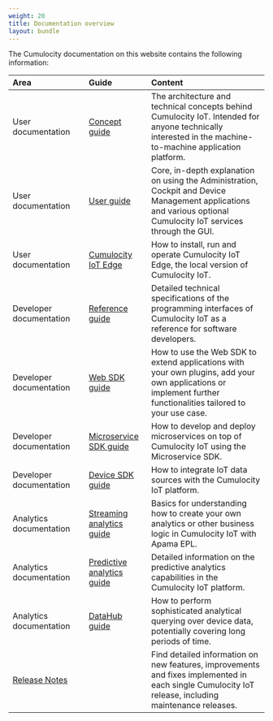 ```yaml
---
weight: 20
title: Documentation overview
layout: bundle
---
```


The Cumulocity documentation on this website contains the following information:

<table>
<col width = 150>
<thead>
<tr>
<th align="left">Area</th>
<th align="left">Guide</th>
<th align="left">Content</th>
</tr>
</thead>

<tbody>
<tr>
<td align="left">User documentation</td>
<td align="left"><a href="/concepts/introduction/">Concept guide</a></td>
<td align="left">The architecture and technical concepts behind Cumulocity IoT. Intended for anyone technically interested in the machine-to-machine application platform.</td>
</tr>

<tr>
<td align="left">User documentation</td>
<td align="left"><a href="/users-guide/getting-started/">User guide</a></td>
<td align="left">Core, in-depth explanation on using the Administration, Cockpit and Device Management applications and various optional Cumulocity IoT services through the GUI.</td>
</tr>

<tr>
<td align="left">User documentation</td>
<td align="left"><a href="/edge/overview/">Cumulocity IoT Edge</a></td>
<td align="left">How to install, run and operate Cumulocity IoT Edge, the local version of Cumulocity IoT.</td>
</tr>

<tr>
<td align="left">Developer documentation</td>
<td align="left"><a href="/reference/rest-implementation/">Reference guide</a></td>
<td align="left">Detailed technical specifications of the programming interfaces of Cumulocity IoT as a reference for software developers.</td>
</tr>

<tr>
<td align="left">Developer documentation</td>
<td align="left"><a href="/web/introduction/">Web SDK guide</a></td>
<td align="left">How to use the Web SDK to extend applications with your own plugins, add your own applications or implement further functionalities tailored to your use case.</td>
</tr>

<tr>
<td align="left">Developer documentation</td>
<td align="left"><a href="/microservice-sdk/introduction/">Microservice SDK guide</a></td>
<td align="left">How to develop and deploy microservices on top of Cumulocity IoT using the Microservice SDK.</td>
</tr>

<tr>
<td align="left">Developer documentation</td>
<td align="left"><a href="/device-sdk/introduction/">Device SDK guide</a></td>
<td align="left">How to integrate IoT data sources with the Cumulocity IoT platform.</td>
</tr>

<tr>
<td align="left">Analytics documentation</td>
<td align="left"><a href="/apama/overview-analytics/">Streaming analytics guide</a></td>
<td align="left">Basics for understanding how to create your own analytics or other business logic in Cumulocity IoT with Apama EPL.</td>
</tr>

<tr>
<td align="left">Analytics documentation</td>
<td align="left"><a href="/predictive-analytics/introduction/">Predictive analytics guide</a></td>
<td align="left">Detailed information on the predictive analytics capabilities in the Cumulocity IoT platform.</td>
</tr>

<tr>
<td align="left">Analytics documentation</td>
<td align="left"><a href="/datahub/datahub-overview/">DataHub guide</a></td>
<td align="left">How to perform sophisticated analytical querying over device data, potentially covering long periods of time.</td>
</tr>
<tr>
<td align="left"><a href="/release-notes/overview/">Release Notes</a></td>
<td align="left"></td>
<td align="left">Find detailed information on new features, improvements and fixes implemented in each single Cumulocity IoT release, including maintenance releases.</td>
</tr>
</tbody>
</table>